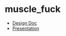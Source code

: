 # muscle_fuck

- [Design Doc](https://esotech.notion.site/BDM-Musclefuck-0483b0cdfb0542ef92df9975ef1ec8f3)
- [Presentation](https://docs.google.com/presentation/d/1rN5PLomJHd9JZrjKUzma4-PGZXhdor9di5YT2XHEMSU/edit)

